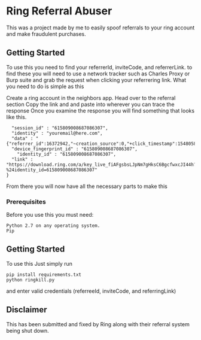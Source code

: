 # Ring Referral Abuser

This was a project made by me to easily spoof referrals to your ring account and make fraudulent purchases.

## Getting Started

To use this you need to find your referrerId, inviteCode, and referrerLink.
to find these you will need to use a network tracker such as Charles Proxy or Burp suite and grab the request when clicking your referrering link.
What you need to do is simple as this

Create a ring account in the neighbors app.
Head over to the referral section
Copy the link and and paste into wherever you can trace the response
Once you examine the response you will find something that looks like this.
```{
  "session_id" : "615809008687086307",
  "identity" : "youremail@here.com",
  "data" : "{"referrer_id":16372942,"~creation_source":0,"+click_timestamp":1548058666,"$identity_id":13311921,"$ios_passive_deepview":"ring_video_doorbell_deepview_qlxb","~feature":"referral","+match_guaranteed":true,"+clicked_branch_link":true,"$one_time_use":false,"~id":"615809209824759391","+is_first_session":true,"~referring_link":"https://download.ring.com/nSuwYXw/%22,/%22invite_code/%22:/%22dc175e8bce/%22%7D",
  "device_fingerprint_id" : "615809008687086307",
    "identity_id" : "615809008687086307",
  "link" : "https://download.ring.com/a/key_live_fiAFgsbsLJpNm7gHksC6BgcfwxcJI44h?%24identity_id=615809008687086307"
}
```
From there you will now have all the necessary parts to make this 
### Prerequisites

Before you use this you must need:

```
Python 2.7 on any operating system.
Pip
```

## Getting Started

To use this Just simply run
```
pip install requirements.txt
python ringkill.py
```
and enter valid credentials (referreeId, inviteCode, and referringLink)

## Disclaimer

This has been submitted and fixed by Ring along with their referral system being shut down.

